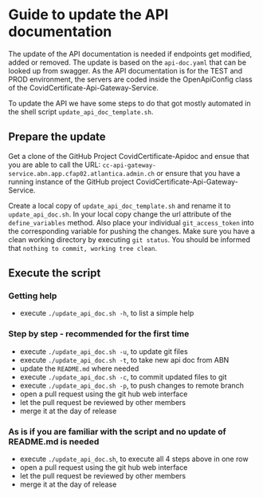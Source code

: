 # Guide to update the API documentation
The update of the API documentation is needed if endpoints get modified, added or removed. The update is based on the
`api-doc.yaml` that can be looked up from swagger. As the API documentation is for the TEST and PROD environment, the
servers are coded inside the OpenApiConfig class of the CovidCertificate-Api-Gateway-Service.

To update the API we have some steps to do that got mostly automated in the shell script `update_api_doc_template.sh`.

## Prepare the update
Get a clone of the GitHub Project CovidCertificate-Apidoc and ensue that you are able to call the URL:
`cc-api-gateway-service.abn.app.cfap02.atlantica.admin.ch` or ensure that you have a running instance of
the GitHub project CovidCertificate-Api-Gateway-Service.

Create a local copy of `update_api_doc_template.sh` and rename it to `update_api_doc.sh`.
In your local copy change the url attribute of the `define_variables` method.
Also place your individual `git_access_token` into the corresponding variable for pushing the changes.
Make sure you have a clean working directory by executing `git status`. You should be informed that `nothing to commit, working tree clean`.

## Execute the script
### Getting help
- execute `./update_api_doc.sh -h`, to list a simple help

### Step by step - recommended for the first time
- execute `./update_api_doc.sh -u`, to update git files
- execute `./update_api_doc.sh -t`, to take new api doc from ABN
- update the `README.md` where needed
- execute `./update_api_doc.sh -c`, to commit updated files to git
- execute `./update_api_doc.sh -p`, to push changes to remote branch
- open a pull request using the git hub web interface
- let the pull request be reviewed by other members
- merge it at the day of release

### As is if you are familiar with the script and no update of README.md is needed
- execute `./update_api_doc.sh`, to execute all 4 steps above in one row
- open a pull request using the git hub web interface
- let the pull request be reviewed by other members
- merge it at the day of release
